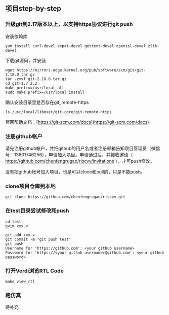 ## 项目step-by-step

### 升级git到2.17版本以上，以支持https协议进行git push

安装依赖库
```
yum install curl-devel expat-devel gettext-devel openssl-devel zlib-devel
```

下载git源码，并安装
```
wget https://mirrors.edge.kernel.org/pub/software/scm/git/git-2.18.0.tar.gz
tar -zxvf git-2.18.0.tar.gz
cd git-1.7.2.2
make prefix=/usr/local all
sudo make prefix=/usr/local install
```

确认安装目录里是否存在git_remote-https
```
ls /usr/local/libexec/git-core/git-remote-https
```

官网帮助文档：[https://git-scm.com/docs](https://git-scm.com/docs)  

### 注册github帐户

请先注册github帐户，并把github的用户名或者注册邮箱告知项目管理员（微信号：13601746256），申请加入项目。申请通过后，并接收邀请（ https://github.com/chenfengrugao/riscvv/invitations ），才可push修改。  

没有把github帐号加入项目，也是可以clone和pull的，只是不能push。  

### clone项目仓库到本地

```
git clone https://github.com/chenfengrugao/riscvv.git
```

### 在test目录尝试修改和push

```
cd test
gvim xxx.v

git add xxx.v
git commit -m "git push test"
git push
Username for 'https://github.com': <your github username>
Password for 'https://<your github username>@github.com': <your github password>
```

### 打开Verdi浏览RTL Code

```
make view_rtl
```

### 跑仿真

待补充  


